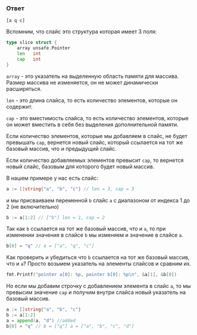 ### Ответ

```text
[a q c]
```
Вспомним, что слайс это структура которая имеет 3 поля:

```go
type slice struct {
	array unsafe.Pointer
	len   int
	cap   int
}
```

`array` - это указатель на выделенную область памяти для массива.
Размер массива не изменяется, он не может динамически расширяться.

`len` - это длина слайса, то есть количество элементов, которые он содержит.

`cap` - это вместимость слайса, то есть количество элементов, которые он может вместить в себя без выделения дополнительной памяти.

Если количество элементов, которые мы добавляем в слайс, не будет превышать `cap`, вернется новый слайс, который ссылается на тот же базовый массив, что и предыдущий слайс. 

Если количество добавляемых элементов превысит `cap`, то вернется новый слайс, базовым для которого будет новый массив.

В нашем примере у нас есть слайс:

```go
a := []string{"a", "b", "c"} // len = 3, cap = 3
```
и мы присваиваем переменной `b` слайс `a` с диапазоном от индекса 1 до 2 (не включительно)

```go
b := a[1:2] // ["b"] len = 1, cap = 2
```
Так как `b` ссылается на тот же базовый массив, что и `a`, то при изменении значения в слайсе `b` мы изменяем и значение в слайсе `a`.

```go
b[0] = "q" // a = ["a", "q", "c"]
```

Как проверить и убедиться что `b` ссылается на тот же базовый массив, что и `a`?
Просто возьмем указатель на элементы слайсов и сравним их.

```go
fmt.Printf("pointer a[0]: %p, pointer b[0]: %p\n", &a[1], &b[0])
```

Но если мы добавим строчку с добавлением элемента в слайс `a`, то мы превысим значение `cap` и получим внутри слайса новый указатель на базовый массив.

```go
a := []string{"a", "b", "c"}
b := a[1:2]
a = append(a, "d") //added
b[0] = "q" // b = ["q"] a = ["a", "b", "c", "d"]
```